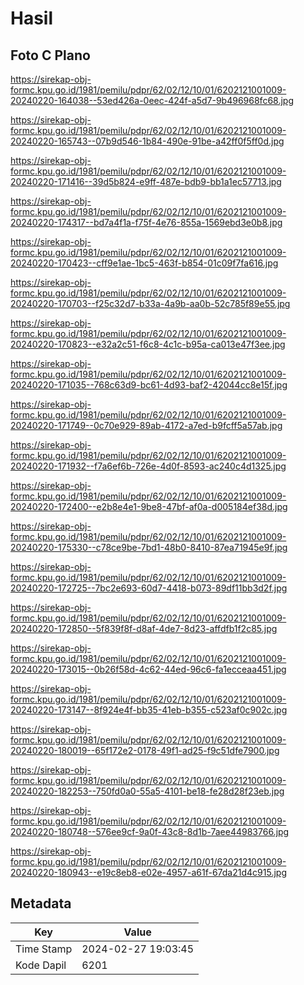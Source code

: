 # Hasil

## Foto C Plano

https://sirekap-obj-formc.kpu.go.id/1981/pemilu/pdpr/62/02/12/10/01/6202121001009-20240220-164038--53ed426a-0eec-424f-a5d7-9b496968fc68.jpg

https://sirekap-obj-formc.kpu.go.id/1981/pemilu/pdpr/62/02/12/10/01/6202121001009-20240220-165743--07b9d546-1b84-490e-91be-a42ff0f5ff0d.jpg

https://sirekap-obj-formc.kpu.go.id/1981/pemilu/pdpr/62/02/12/10/01/6202121001009-20240220-171416--39d5b824-e9ff-487e-bdb9-bb1a1ec57713.jpg

https://sirekap-obj-formc.kpu.go.id/1981/pemilu/pdpr/62/02/12/10/01/6202121001009-20240220-174317--bd7a4f1a-f75f-4e76-855a-1569ebd3e0b8.jpg

https://sirekap-obj-formc.kpu.go.id/1981/pemilu/pdpr/62/02/12/10/01/6202121001009-20240220-170423--cff9e1ae-1bc5-463f-b854-01c09f7fa616.jpg

https://sirekap-obj-formc.kpu.go.id/1981/pemilu/pdpr/62/02/12/10/01/6202121001009-20240220-170703--f25c32d7-b33a-4a9b-aa0b-52c785f89e55.jpg

https://sirekap-obj-formc.kpu.go.id/1981/pemilu/pdpr/62/02/12/10/01/6202121001009-20240220-170823--e32a2c51-f6c8-4c1c-b95a-ca013e47f3ee.jpg

https://sirekap-obj-formc.kpu.go.id/1981/pemilu/pdpr/62/02/12/10/01/6202121001009-20240220-171035--768c63d9-bc61-4d93-baf2-42044cc8e15f.jpg

https://sirekap-obj-formc.kpu.go.id/1981/pemilu/pdpr/62/02/12/10/01/6202121001009-20240220-171749--0c70e929-89ab-4172-a7ed-b9fcff5a57ab.jpg

https://sirekap-obj-formc.kpu.go.id/1981/pemilu/pdpr/62/02/12/10/01/6202121001009-20240220-171932--f7a6ef6b-726e-4d0f-8593-ac240c4d1325.jpg

https://sirekap-obj-formc.kpu.go.id/1981/pemilu/pdpr/62/02/12/10/01/6202121001009-20240220-172400--e2b8e4e1-9be8-47bf-af0a-d005184ef38d.jpg

https://sirekap-obj-formc.kpu.go.id/1981/pemilu/pdpr/62/02/12/10/01/6202121001009-20240220-175330--c78ce9be-7bd1-48b0-8410-87ea71945e9f.jpg

https://sirekap-obj-formc.kpu.go.id/1981/pemilu/pdpr/62/02/12/10/01/6202121001009-20240220-172725--7bc2e693-60d7-4418-b073-89df11bb3d2f.jpg

https://sirekap-obj-formc.kpu.go.id/1981/pemilu/pdpr/62/02/12/10/01/6202121001009-20240220-172850--5f839f8f-d8af-4de7-8d23-affdfb1f2c85.jpg

https://sirekap-obj-formc.kpu.go.id/1981/pemilu/pdpr/62/02/12/10/01/6202121001009-20240220-173015--0b26f58d-4c62-44ed-96c6-fa1ecceaa451.jpg

https://sirekap-obj-formc.kpu.go.id/1981/pemilu/pdpr/62/02/12/10/01/6202121001009-20240220-173147--8f924e4f-bb35-41eb-b355-c523af0c902c.jpg

https://sirekap-obj-formc.kpu.go.id/1981/pemilu/pdpr/62/02/12/10/01/6202121001009-20240220-180019--65f172e2-0178-49f1-ad25-f9c51dfe7900.jpg

https://sirekap-obj-formc.kpu.go.id/1981/pemilu/pdpr/62/02/12/10/01/6202121001009-20240220-182253--750fd0a0-55a5-4101-be18-fe28d28f23eb.jpg

https://sirekap-obj-formc.kpu.go.id/1981/pemilu/pdpr/62/02/12/10/01/6202121001009-20240220-180748--576ee9cf-9a0f-43c8-8d1b-7aee44983766.jpg

https://sirekap-obj-formc.kpu.go.id/1981/pemilu/pdpr/62/02/12/10/01/6202121001009-20240220-180943--e19c8eb8-e02e-4957-a61f-67da21d4c915.jpg


## Metadata

| Key        | Value               |
| ---------- | ------------------- |
| Time Stamp | 2024-02-27 19:03:45 |
| Kode Dapil | 6201                |



